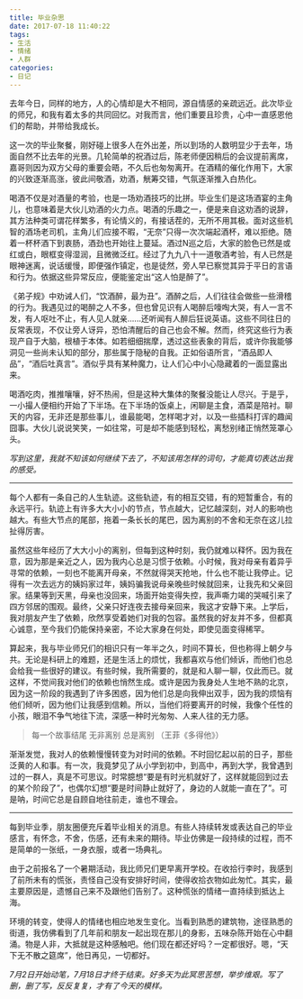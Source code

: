 ```yaml
---
title: 毕业杂思
date: 2017-07-18 11:40:22
tags:
- 生活
- 情绪
- 人群
categories:
- 日记
---
```

去年今日，同样的地方，人的心情却是大不相同，源自情感的亲疏远近。此次毕业的师兄，和我有着太多的共同回忆。对我而言，他们重要且珍贵，心中一直感恩他们的帮助，并带给我成长。
<!--more-->
这一次的毕业聚餐，刚好碰上很多人在外出差，所以到场的人数明显少于去年，场面自然不比去年的光景。几轮简单的祝酒过后，陈老师便因稍后的会议提前离席，嘉哥则因为双方父母的重要会晤，不久后也匆匆离开。在酒精的催化作用下，大家的兴致逐渐高涨，彼此间敬酒，劝酒，觥筹交错，气氛逐渐推入白热化。

喝酒不仅是对酒量的考验，也是一场劝酒技巧的比拼。毕业生们是这场酒宴的主角儿，也意味着是大伙儿劝酒的火力点。喝酒的乐趣之一，便是来自这劝酒的说辞，其方法种类可谓花样繁多，有论情义的，有接话茬的，无所不用其极。面对这些机智的酒场老司机，主角儿们应接不暇，“无奈”只得一次次端起酒杯，难以拒绝。随着一杯杯酒下到衷肠，酒劲也开始往上蔓延。酒过N巡之后，大家的脸色已然是或红或白，眼框变得湿润，且微微泛红。经过了九九八十一道敬酒考验，有人已然是眼神迷离，说话缓慢，即便强作镇定，也是徒然，旁人早已察觉其异于平日的言语和行为。依据这些异常反应，便能鉴定出“这人怕是醉了”。

《弟子规》中劝诫人们，“饮酒醉，最为丑”。酒醉之后，人们往往会做些一些滑稽的行为。我遇见过的喝醉之人不多，但也曾见识有人喝醉后嚎啕大哭，有人一言不发，有人呕吐不止，有人见人就亲......还听闻有人醉后狂说英语。这些不同往日的反常表现，不仅让旁人讶异，恐怕清醒后的自己也会不解。然而，终究这些行为表现产自于大脑，根植于本体。如若细细揣摩，透过这些表象的背后，或许你我能够洞见一些尚未认知的部分，那些属于隐秘的自我。正如俗语所言，“酒品即人品”，“酒后吐真言”。酒似乎具有某种魔力，让人们心中小心隐藏着的一面显露出来。

喝酒吃肉，推推嚷嚷，好不热闹，但是这种大集体的聚餐没能让人尽兴。于是乎，一小撮人便相约开始了下半场。在下半场的饭桌上，闲聊是主食，酒菜是陪衬。聊天的内容，无非还是那些事儿，谁最能喝，怎样喝才对，以及一些插科打诨的趣闻囧事。大伙儿说说笑笑，一如往常，可是却不能感到轻松，离愁别绪正悄然笼罩心头。

*写到这里，我就不知该如何继续下去了，不知该用怎样的词句，才能真切表达出我的感受。*

---

每个人都有一条自己的人生轨迹。这些轨迹，有的相互交错，有的短暂重合，有的永远平行。轨迹上有许多大大小小的节点，节点越大，记忆越深刻，对人的影响也越大。有些大节点的尾部，拖着一条长长的尾巴，因为离别的不舍和无奈在这儿拉扯得厉害。

虽然这些年经历了大大小小的离别，但每到这种时刻，我仍就难以释怀。因为我在意，因为那是亲近之人，因为我内心总是习惯于依赖。小时候，我对母亲有着异乎寻常的依赖，一刻也不能离开母亲，不然就得哭天抢地，什么也不能让我停止。记得有一次去远方的姨妈家过年，姨妈骗我说母亲晚些时候就回来，让我先和父亲回家。结果等到天黑，母亲也没回来，场面开始变得失控，我声嘶力竭的哭喊引来了四方邻居的围观。最终，父亲只好连夜去接母亲回来，我这才安静下来。上学后，我对朋友产生了依赖，欣然享受着她们对我的包容。虽然我的好友并不多，但都真心诚意，至今我们仍能保持亲密，不论大家身在何处，即使见面变得稀罕。

算起来，我与毕业师兄们的相识只有一年半之久，时间不算长，但也称得上朝夕与共。无论是科研上的难题，还是生活上的烦忧，我都喜欢与他们倾诉，而他们也总会给我一些很好的建议。有些时候，我所需要的，就是和人聊一聊，仅此而已。就这样，不觉间我对他们的依赖也悄然生成。或许是因为我身处人生地不熟的北京，因为这一阶段的我遇到了许多困惑，因为他们总是向我伸出双手，因为我的烦恼有他们倾听，因为他们让我感到信赖。所以，当他们将要离开的时候，我像个任性的小孩，眼泪不争气地往下流，深感一种时光匆匆、人来人往的无力感。

> 每一个故事结尾 无非离别 总是离别 （王菲《多得他》）

渐渐发觉，我对人的依赖慢慢转变为对时间的依赖。不时回忆起以前的日子，那些泛黄的人和事。有一次，我竟梦见了从小学到初中，到高中，再到大学，我曾遇到过的一群人，真是不可思议。时常臆想“要是有时光机就好了，这样就能回到过去的某个阶段了”，也偶尔幻想“要是时间静止就好了，身边的人就能一直在了”。可是呐，时间它总是自顾自地往前走，谁也不理会。

---

每到毕业季，朋友圈便充斥着毕业相关的消息。有些人持续转发或表达自己的毕业感言，有怀念，不舍，伤感，还有未来的期待。毕业仿佛是一段持续的过程，而不是简单的一张纸，一身衣服，或者一场典礼。

由于之前报名了一个暑期活动，我比师兄们更早离开学校。在收拾行李时，我感到了前所未有的慌张，责怪自己没有安排好时间，使得收拾衣物如此匆忙。其实，最主要原因是，遗憾自己来不及跟他们告别了。这种慌张的情绪一直持续到抵达上海。

环境的转变，使得人的情绪也相应地发生变化。当看到熟悉的建筑物，途径熟悉的街道，我仿佛看到了几年前和朋友一起出现在那儿的身影，五味杂陈开始在心中翻涌。物是人非，大抵就是这种感触吧。他们现在都还好吗？一定都很好。嗯，“天下无不散之筵席”，他日再见，一切都好。

*7月2日开始动笔，7月18日才终于结束。好多天为此冥思苦想，举步维艰。写了删，删了写，反反复复，才有了今天的模样。*


